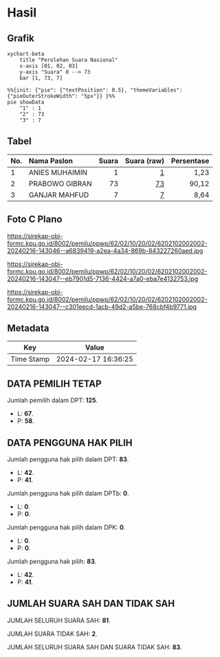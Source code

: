 # Hasil

## Grafik

```mermaid
xychart-beta
    title "Perolehan Suara Nasional"
    x-axis [01, 02, 03]
    y-axis "Suara" 0 --> 73
    bar [1, 73, 7]
```

```mermaid
%%{init: {"pie": {"textPosition": 0.5}, "themeVariables": {"pieOuterStrokeWidth": "5px"}} }%%
pie showData
    "1" : 1
    "2" : 73
    "3" : 7
```

## Tabel

| No. | Nama Paslon    | Suara | Suara (raw) | Persentase |
|:--- |:-------------- | -----:| -----------:| ----------:|
| 1   | ANIES MUHAIMIN | 1     | [1][p-1]    | 1,23       |
| 2   | PRABOWO GIBRAN | 73    | [73][p-2]   | 90,12      |
| 3   | GANJAR MAHFUD  | 7     | [7][p-3]    | 8,64       |


[p-1]: https://github.com/gigit-pemilu/pemilu-2024/blob/main/pilpres/hitung-suara/sub/62-kalimantan-tengah/sub/02-kotawaringin-timur/sub/10-antang-kalang/sub/2002-kuluk-telawang/sub/002-tps/sub/paslon-1.txt
[p-2]: https://github.com/gigit-pemilu/pemilu-2024/blob/main/pilpres/hitung-suara/sub/62-kalimantan-tengah/sub/02-kotawaringin-timur/sub/10-antang-kalang/sub/2002-kuluk-telawang/sub/002-tps/sub/paslon-2.txt
[p-3]: https://github.com/gigit-pemilu/pemilu-2024/blob/main/pilpres/hitung-suara/sub/62-kalimantan-tengah/sub/02-kotawaringin-timur/sub/10-antang-kalang/sub/2002-kuluk-telawang/sub/002-tps/sub/paslon-3.txt

## Foto C Plano

https://sirekap-obj-formc.kpu.go.id/8002/pemilu/ppwp/62/02/10/20/02/6202102002002-20240216-143046--a6839419-a2ea-4a34-869b-843227260aed.jpg

https://sirekap-obj-formc.kpu.go.id/8002/pemilu/ppwp/62/02/10/20/02/6202102002002-20240216-143047--eb7901d5-7136-4424-a7a0-eba7e4132753.jpg

https://sirekap-obj-formc.kpu.go.id/8002/pemilu/ppwp/62/02/10/20/02/6202102002002-20240216-143047--c301eecd-1acb-49d2-a5be-768cbf4b9771.jpg


## Metadata

| Key        | Value               |
| ---------- | ------------------- |
| Time Stamp | 2024-02-17 16:36:25 |


## DATA PEMILIH TETAP

Jumlah pemilih dalam DPT: **125**.
 * L: **67**.
 * P: **58**.

## DATA PENGGUNA HAK PILIH

Jumlah pengguna hak pilih dalam DPT: **83**.
 * L: **42**.
 * P: **41**.

Jumlah pengguna hak pilih dalam DPTb: **0**.
 * L: **0**.
 * P: **0**.

Jumlah pengguna hak pilih dalam DPK: **0**.
 * L: **0**.
 * P: **0**.

Jumlah pengguna hak pilih: **83**.
 * L: **42**.
 * P: **41**.

## JUMLAH SUARA SAH DAN TIDAK SAH

JUMLAH SELURUH SUARA SAH: **81**.

JUMLAH SUARA TIDAK SAH: **2**.

JUMLAH SELURUH SUARA SAH DAN SUARA TIDAK SAH: **83**.


